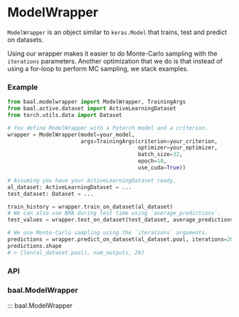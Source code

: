 # ModelWrapper

`ModelWrapper` is an object similar to `keras.Model` that trains, test and predict on datasets.

Using our wrapper makes it easier to do Monte-Carlo sampling with the `iterations` parameters.
Another optimization that we do is that instead of using a for-loop to perform MC sampling, we stack examples.

### Example

```python
from baal.modelwrapper import ModelWrapper, TrainingArgs
from baal.active.dataset import ActiveLearningDataset
from torch.utils.data import Dataset

# You define ModelWrapper with a Pytorch model and a criterion.
wrapper = ModelWrapper(model=your_model,
                       args=TrainingArgs(criterion=your_criterion,
                                         optimizer=your_optimizer,
                                         batch_size=32,
                                         epoch=10,
                                         use_cuda=True))

# Assuming you have your ActiveLearningDataset ready,
al_dataset: ActiveLearningDataset = ...
test_dataset: Dataset = ...

train_history = wrapper.train_on_dataset(al_dataset)
# We can also use BMA during test time using `average_predictions`.
test_values = wrapper.test_on_dataset(test_dataset, average_predictions=20)

# We use Monte-Carlo sampling using the `iterations` arguments.
predictions = wrapper.predict_on_dataset(al_dataset.pool, iterations=20)
predictions.shape
# > [len(al_dataset.pool), num_outputs, 20]

```

### API

### baal.ModelWrapper

::: baal.ModelWrapper